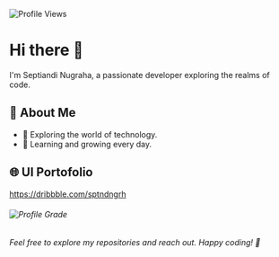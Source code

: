 <!-- Header -->

<!-- Profile Views -->
![Profile Views](https://komarev.com/ghpvc/?username=septiandin&style=flat-square&color=blueviolet&label=Profile+Views)

# Hi there 👋

I'm Septiandi Nugraha, a passionate developer exploring the realms of code.

<!-- Introduction -->
## 🌟 About Me

- 🚀 Exploring the world of technology.
- 🌱 Learning and growing every day.

<!-- Let's Connect -->
## 🌐 UI Portofolio
https://dribbble.com/sptndngrh

<!-- Footer -->
###### ![Profile Grade](https://img.shields.io/badge/Profile%20Grade-B--lightgrey)
###### Feel free to explore my repositories and reach out. Happy coding! 🚀
